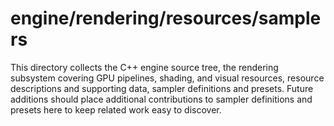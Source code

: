 # engine/rendering/resources/samplers

This directory collects the C++ engine source tree, the rendering subsystem covering GPU pipelines, shading, and visual resources, resource descriptions and supporting data, sampler definitions and presets.
Future additions should place additional contributions to sampler definitions and presets here to keep related work easy to discover.
